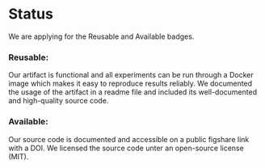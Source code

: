 # Status

We are applying for the Reusable and Available badges.

### Reusable:
Our artifact is functional and all experiments can be run through a Docker image which makes it easy to reproduce results reliably.
We documented the usage of the artifact in a readme file and included its well-documented and high-quality source code.

### Available:
Our source code is documented and accessible on a public figshare link with a DOI.
We licensed the source code unter an open-source license (MIT).

